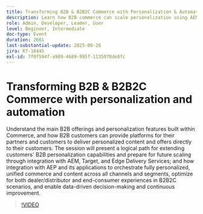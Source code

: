 ```yaml
---
title: Transforming B2B & B2B2C Commerce with Personalization & Automation
description: Learn how B2B commerce can scale personalization using AEM, Target, and AEP to optimize B2B2C experiences and drive data-driven, unified content and offers.
role: Admin, Developer, Leader, User
level: Beginner, Intermediate
doc-type: Event
duration: 2661
last-substantial-update: 2025-06-26
jira: KT-18445
exl-id: 7f0f594f-a989-4689-995f-1135078de8fc
---
```

# Transforming B2B & B2B2C Commerce with personalization and automation

Understand the main B2B offerings and personalization features built within Commerce, and how B2B customers can provide platforms for their partners and customers to deliver personalized content and offers directly to their customers. The session will present a logical path for extending customers' B2B personalization capabilities and prepare for future scaling through integration with AEM, Target, and Edge Delivery Services; and how integration with AEP and its applications to orchestrate fully personalized, unified commerce and content across all channels and segments, optimize for both dealer/distributor and end-consumer experiences in B2B2C scenarios, and enable data-driven decision-making and continuous improvement.

>[!VIDEO](https://video.tv.adobe.com/v/3464441/?learn=on&enablevpops)
